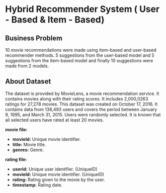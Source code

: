 
# Hybrid Recommender System ( User - Based &amp; Item - Based)

## Business Problem

10 movie recommendations were made using item-based and user-based recommender methods. 5 suggestions from the user-based model and 5 suggestions from the item-based model and finally 10 suggestions were made from 2 models.

## About Dataset

The dataset is provided by MovieLens, a movie recommendation service. It contains movies along with their rating scores. It includes 2,000,0263 ratings for 27,278 movies. This dataset was created on October 17, 2016. It contains data from 138,493 users and covers the period between January 9, 1995, and March 31, 2015. Users were randomly selected. It is known that all selected users have rated at least 20 movies.

**movie file:**

* **movieId:** Unique movie identifier.
* **title:** Movie title.
* **genres:** Genre.

**rating file:**

* **userid:** Unique user identifier. (UniqueID)
* **movieId:** Unique movie identifier. (UniqueID)
* **rating:** Rating given to the movie by the user.
* **timestamp:** Rating date.
